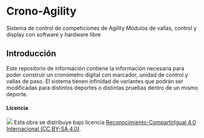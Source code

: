 # Crono-Agility
Sistema de control de competiciones de Agílity
Módulos de vallas, control y display
con software y hardware libre

## Introducción

Este repositorio de información contiene la información necesaria para poder construir un cronómetro digital con marcador, unidad de control y vallas de paso. El sistema tienen infinidad de variantes que podrán ser modificadas para distintos deportes o distintas pruebas dentro de un mismo deporte. 

#### Licencia

<img src="http://i.creativecommons.org/l/by-sa/4.0/88x31.png" /> Esta obra se distribuye bajo licencia [Reconocimiento-CompartirIgual 4.0 Internacional (CC BY-SA 4.0)](https://creativecommons.org/licenses/by-sa/4.0/deed.es_ES).

